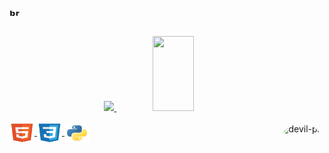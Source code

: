 ```console

```
## ᵇʳ

<div align="center">
  <a href="https://github.com/legacylol">
  <img height="180em" src="https://github-readme-stats.vercel.app/api?username=legacylol&show_icons=true&theme=material-palenight&include_all_commits=true&count_private=true"/>
  <img width="36%" height="120em" src="https://github-readme-stats.vercel.app/api/top-langs/?username=legacylol&layout=compact&langs_count=4&theme=material-palenight"/>
</div>
<div style="display: inline_block"><br>
  <img align="center" alt="legacy-HTML" height="30" width="40" src="https://raw.githubusercontent.com/devicons/devicon/master/icons/html5/html5-original.svg">
  <img align="center" alt="legacy-CSS" height="30" width="40" src="https://raw.githubusercontent.com/devicons/devicon/master/icons/css3/css3-original.svg">
  <img align="center" alt="legacy-Python" height="30" width="40" src="https://raw.githubusercontent.com/devicons/devicon/master/icons/python/python-original.svg">
  <img align="right" alt="devil-pic" height="150" style="border-radius:50px;" 
       src="https://64.media.tumblr.com/eaed5cc184e6c8908a857e61e8d8e63f/f59819e92e631040-f0/s400x600/4e2b35551a53e182558ff50f6234b3a0daadff63.png">
</div>

  ##

